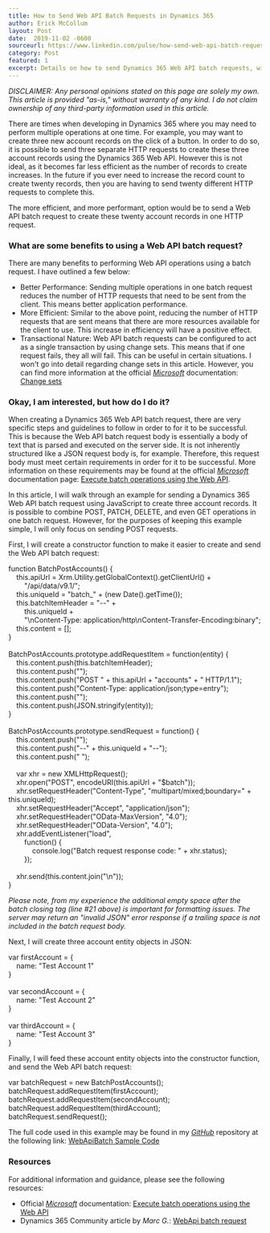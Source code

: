```yaml
---
title: How to Send Web API Batch Requests in Dynamics 365
author: Erick McCollum
layout: Post
date:  2019-11-02 -0600
sourceurl: https://www.linkedin.com/pulse/how-send-web-api-batch-requests-dynamics-365-mccollum/
category: Post
featured: 1
excerpt: Details on how to send Dynamics 365 Web API batch requests, with examples and sample code.
---
```


*DISCLAIMER: Any personal opinions stated on this page are solely my own. This article is provided "as-is," without warranty of any kind. I do not claim ownership of any third-party information used in this article.*

There are times when developing in Dynamics 365 where you may need to perform multiple operations at one time. For example, you may want to create three new account records on the click of a button. In order to do so, it is possible to send three separate HTTP requests to create these three account records using the Dynamics 365 Web API. However this is not ideal, as it becomes far less efficient as the number of records to create increases. In the future if you ever need to increase the record count to create twenty records, then you are having to send twenty different HTTP requests to complete this. 

The more efficient, and more performant, option would be to send a Web API batch request to create these twenty account records in one HTTP request.

### What are some benefits to using a Web API batch request?

There are many benefits to performing Web API operations using a batch request. I have outlined a few below:
- Better Performance: Sending multiple operations in one batch request reduces the number of HTTP requests that need to be sent from the client. This means better application performance. 
- More Efficient: Similar to the above point, reducing the number of HTTP requests that are sent means that there are more resources available for the client to use. This increase in efficiency will have a positive effect.
- Transactional Nature: Web API batch requests can be configured to act as a single transaction by using change sets. This means that if one request fails, they all will fail. This can be useful in certain situations. I won't go into detail regarding change sets in this article. However, you can find more information at the official *[Microsoft](https://microsoft.com/us/en/)* documentation: [Change sets](https://docs.microsoft.com/en-us/powerapps/developer/common-data-service/webapi/execute-batch-operations-using-web-api#change-sets)

### Okay, I am interested, but how do I do it?

When creating a Dynamics 365 Web API batch request, there are very specific steps and guidelines to follow in order to for it to be successful. This is because the Web API batch request body is essentially a body of text that is parsed and executed on the server side. It is not inherently structured like a JSON request body is, for example. Therefore, this request body must meet certain requirements in order for it to be successful. More information on these requirements may be found at the official *[Microsoft](https://microsoft.com/us/en/)* documentation page: [Execute batch operations using the Web API](https://docs.microsoft.com/en-us/powerapps/developer/common-data-service/webapi/execute-batch-operations-using-web-api).

In this article, I will walk through an example for sending a Dynamics 365 Web API batch request using JavaScript to create three account records. It is possible to combine POST, PATCH, DELETE, and even GET operations in one batch request. However, for the purposes of keeping this example simple, I will only focus on sending POST requests.

First, I will create a constructor function to make it easier to create and send the Web API batch request:

<div class="w3-panel w3-card w3-light-grey w3-code">
    function BatchPostAccounts() {<br>
    &nbsp;&nbsp;&nbsp;&nbsp;this.apiUrl = Xrm.Utility.getGlobalContext().getClientUrl() +<br>
    &nbsp;&nbsp;&nbsp;&nbsp;&nbsp;&nbsp;&nbsp;&nbsp;"/api/data/v9.1/";<br>
    &nbsp;&nbsp;&nbsp;&nbsp;this.uniqueId = "batch_" + (new Date().getTime());<br>
    &nbsp;&nbsp;&nbsp;&nbsp;this.batchItemHeader = "--" + <br>
    &nbsp;&nbsp;&nbsp;&nbsp;&nbsp;&nbsp;&nbsp;&nbsp;this.uniqueId + <br>
    &nbsp;&nbsp;&nbsp;&nbsp;&nbsp;&nbsp;&nbsp;&nbsp;"\nContent-Type: application/http\nContent-Transfer-Encoding:binary";<br>
    &nbsp;&nbsp;&nbsp;&nbsp;this.content = [];<br>
    }<br>
    <br>
    BatchPostAccounts.prototype.addRequestItem = function(entity) {<br>
    &nbsp;&nbsp;&nbsp;&nbsp;this.content.push(this.batchItemHeader);<br>
    &nbsp;&nbsp;&nbsp;&nbsp;this.content.push("");<br>
    &nbsp;&nbsp;&nbsp;&nbsp;this.content.push("POST " + this.apiUrl + "accounts" + " HTTP/1.1");<br>
    &nbsp;&nbsp;&nbsp;&nbsp;this.content.push("Content-Type: application/json;type=entry");<br>
    &nbsp;&nbsp;&nbsp;&nbsp;this.content.push("");<br>
    &nbsp;&nbsp;&nbsp;&nbsp;this.content.push(JSON.stringify(entity));<br>
    }<br>
    <br>
    BatchPostAccounts.prototype.sendRequest = function() {<br>
    &nbsp;&nbsp;&nbsp;&nbsp;this.content.push("");<br>
    &nbsp;&nbsp;&nbsp;&nbsp;this.content.push("--" + this.uniqueId + "--");<br>
    &nbsp;&nbsp;&nbsp;&nbsp;this.content.push(" ");<br>
    <br>
    &nbsp;&nbsp;&nbsp;&nbsp;var xhr = new XMLHttpRequest();<br>
    &nbsp;&nbsp;&nbsp;&nbsp;xhr.open("POST", encodeURI(this.apiUrl + "$batch"));<br>
    &nbsp;&nbsp;&nbsp;&nbsp;xhr.setRequestHeader("Content-Type", "multipart/mixed;boundary=" + this.uniqueId);<br>
    &nbsp;&nbsp;&nbsp;&nbsp;xhr.setRequestHeader("Accept", "application/json");<br>
    &nbsp;&nbsp;&nbsp;&nbsp;xhr.setRequestHeader("OData-MaxVersion", "4.0");<br>
    &nbsp;&nbsp;&nbsp;&nbsp;xhr.setRequestHeader("OData-Version", "4.0");<br>
    &nbsp;&nbsp;&nbsp;&nbsp;xhr.addEventListener("load", <br>
    &nbsp;&nbsp;&nbsp;&nbsp;&nbsp;&nbsp;&nbsp;&nbsp;function() { <br>
    &nbsp;&nbsp;&nbsp;&nbsp;&nbsp;&nbsp;&nbsp;&nbsp;&nbsp;&nbsp;&nbsp;&nbsp;console.log("Batch request response code: " + xhr.status); <br>
    &nbsp;&nbsp;&nbsp;&nbsp;&nbsp;&nbsp;&nbsp;&nbsp;});<br>
    <br>
    &nbsp;&nbsp;&nbsp;&nbsp;xhr.send(this.content.join("\n"));<br>
    }
</div>

*Please note, from my experience the additional empty space after the batch closing tag (line #21 above) is important for formatting issues. The server may return an "invalid JSON" error response if a trailing space is not included in the batch request body.*

Next, I will create three account entity objects in JSON:

<div class="w3-panel w3-card w3-light-grey w3-code">
    var firstAccount = {<br>
    &nbsp;&nbsp;&nbsp;&nbsp;name: "Test Account 1"<br>
    }<br>
    <br>
    var secondAccount = {<br>
    &nbsp;&nbsp;&nbsp;&nbsp;name: "Test Account 2"<br>
    }<br>
    <br>
    var thirdAccount = {<br>
    &nbsp;&nbsp;&nbsp;&nbsp;name: "Test Account 3"<br>
    }
</div>

Finally, I will feed these account entity objects into the constructor function, and send the Web API batch request:

<div class="w3-panel w3-card w3-light-grey w3-code">
    var batchRequest = new BatchPostAccounts();<br>
    batchRequest.addRequestItem(firstAccount);<br>
    batchRequest.addRequestItem(secondAccount);<br>
    batchRequest.addRequestItem(thirdAccount);<br>
    batchRequest.sendRequest();<br>
</div>

The full code used in this example may be found in my *[GitHub](https://github.com/)* repository at the following link: [WebApiBatch Sample Code](https://github.com/frederickm13/D365_Samples/tree/master/WebApiBatch)

### Resources
For additional information and guidance, please see the following resources:
- Official *[Microsoft](https://microsoft.com/us/en/)* documentation: [Execute batch operations using the Web API](https://docs.microsoft.com/en-us/powerapps/developer/common-data-service/webapi/execute-batch-operations-using-web-api)
- Dynamics 365 Community article by *Marc G.*: [WebApi batch request](https://community.dynamics.com/365/b/dynamics365blognl/posts/webapi-batch-request)
